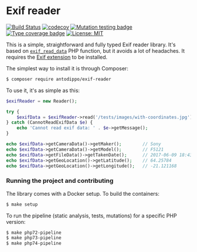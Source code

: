 # Exif reader

[![Build Status](https://travis-ci.org/antodippo/exif-reader.svg?branch=master)](https://travis-ci.org/antodippo/exif-reader)
[![codecov](https://codecov.io/gh/antodippo/exif-reader/branch/master/graph/badge.svg)](https://codecov.io/gh/antodippo/exif-reader)
[![Mutation testing badge](https://img.shields.io/endpoint?style=flat&url=https%3A%2F%2Fbadge-api.stryker-mutator.io%2Fgithub.com%2Fantodippo%2Fexif-reader%2Fmaster)](https://dashboard.stryker-mutator.io/reports/github.com/antodippo/exif-reader/master)
[![Type coverage badge](https://shepherd.dev/github/antodippo/exif-reader/coverage.svg)](https://shepherd.dev/github/antodippo/exif-reader)
[![License: MIT](https://img.shields.io/badge/License-MIT-yellow.svg)](https://opensource.org/licenses/MIT)

This is a simple, straightforward and fully typed Exif reader library. It's based on [`exif_read_data`](https://www.php.net/manual/en/function.exif-read-data.php) PHP function, but it avoids a lot of headaches. It requires the [Exif extension](https://www.php.net/manual/en/exif.installation.php) to be installed.

The simplest way to install it is through Composer:

```bash
$ composer require antodippo/exif-reader
```

To use it, it's as simple as this:

```php
$exifReader = new Reader();

try {
    $exifData = $exifReader->read('/tests/images/with-coordinates.jpg');
} catch (CannotReadExifData $e) {
    echo 'Cannot read exif data: ' . $e->getMessage();
}

echo $exifData->getCameraData()->getMaker();        // Sony
echo $exifData->getCameraData()->getModel();        // F5121
echo $exifData->getFileData()->getTakenDate();      // 2017-06-09 18:43:32
echo $exifData->getGeoLocation()->getLatitude();    // 64.25784
echo $exifData->getGeoLocation()->getLongitude();   // -21.121168
```

### Running the project and contributing

The library comes with a Docker setup. To build the containers:
```bash
$ make setup
```
To run the pipeline (static analysis, tests, mutations) for a specific PHP version:
```bash
$ make php72-pipeline
$ make php73-pipeline
$ make php74-pipeline
```

